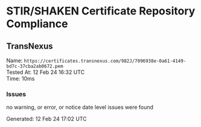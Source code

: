 # STIR/SHAKEN Certificate Repository Compliance

## TransNexus

Name: `https://certificates.transnexus.com/982J/7096938e-0a61-4149-bd7c-37cba2ab0672.pem`\
Tested At: 12 Feb 24 16:32 UTC\
Time: 10ms

### Issues

no warning, or error, or notice date level issues were found

Generated: 12 Feb 24 17:02 UTC